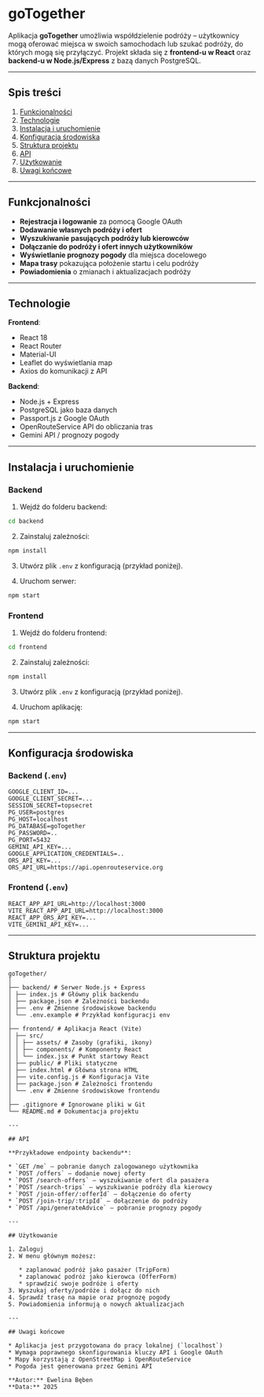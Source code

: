 # goTogether

Aplikacja **goTogether** umożliwia współdzielenie podróży – użytkownicy mogą oferować miejsca w swoich samochodach lub szukać podróży, do których mogą się przyłączyć. Projekt składa się z **frontend-u w React** oraz **backend-u w Node.js/Express** z bazą danych PostgreSQL.

---

## Spis treści

1. [Funkcjonalności](#funkcjonalności)
2. [Technologie](#technologie)
3. [Instalacja i uruchomienie](#instalacja-i-uruchomienie)
4. [Konfiguracja środowiska](#konfiguracja-środowiska)
5. [Struktura projektu](#struktura-projektu)
6. [API](#api)
7. [Użytkowanie](#użytkowanie)
8. [Uwagi końcowe](#uwagi-końcowe)

---

## Funkcjonalności

* **Rejestracja i logowanie** za pomocą Google OAuth
* **Dodawanie własnych podróży i ofert**
* **Wyszukiwanie pasujących podróży lub kierowców**
* **Dołączanie do podróży i ofert innych użytkowników**
* **Wyświetlanie prognozy pogody** dla miejsca docelowego
* **Mapa trasy** pokazująca położenie startu i celu podróży
* **Powiadomienia** o zmianach i aktualizacjach podróży

---

## Technologie

**Frontend**:

* React 18
* React Router
* Material-UI
* Leaflet do wyświetlania map
* Axios do komunikacji z API

**Backend**:

* Node.js + Express
* PostgreSQL jako baza danych
* Passport.js z Google OAuth
* OpenRouteService API do obliczania tras
* Gemini API / prognozy pogody

---

## Instalacja i uruchomienie

### Backend

1. Wejdź do folderu backend:

```bash
cd backend
```

2. Zainstaluj zależności:

```bash
npm install
```

3. Utwórz plik `.env` z konfiguracją (przykład poniżej).

4. Uruchom serwer:

```bash
npm start
```

### Frontend

1. Wejdź do folderu frontend:

```bash
cd frontend
```

2. Zainstaluj zależności:

```bash
npm install
```

3. Utwórz plik `.env` z konfiguracją (przykład poniżej).

4. Uruchom aplikację:

```bash
npm start
```

---

## Konfiguracja środowiska

### Backend (`.env`)

```env
GOOGLE_CLIENT_ID=...
GOOGLE_CLIENT_SECRET=...
SESSION_SECRET=topsecret
PG_USER=postgres
PG_HOST=localhost
PG_DATABASE=goTogether
PG_PASSWORD=..
PG_PORT=5432
GEMINI_API_KEY=...
GOOGLE_APPLICATION_CREDENTIALS=..
ORS_API_KEY=...
ORS_API_URL=https://api.openrouteservice.org
```

### Frontend (`.env`)

```env
REACT_APP_API_URL=http://localhost:3000
VITE_REACT_APP_API_URL=http://localhost:3000
REACT_APP_ORS_API_KEY=...
VITE_GEMINI_API_KEY=...
```

---

## Struktura projektu

```
goTogether/
│
├── backend/ # Serwer Node.js + Express
│ ├── index.js # Główny plik backendu
│ ├── package.json # Zależności backendu
│ ├── .env # Zmienne środowiskowe backendu
│ └── .env.example # Przykład konfiguracji env
│
├── frontend/ # Aplikacja React (Vite)
│ ├── src/
│ │ ├── assets/ # Zasoby (grafiki, ikony)
│ │ ├── components/ # Komponenty React
│ │ └── index.jsx # Punkt startowy React
│ ├── public/ # Pliki statyczne
│ ├── index.html # Główna strona HTML
│ ├── vite.config.js # Konfiguracja Vite
│ ├── package.json # Zależności frontendu
│ └── .env # Zmienne środowiskowe frontendu
│
├── .gitignore # Ignorowane pliki w Git
└── README.md # Dokumentacja projektu

---

## API

**Przykładowe endpointy backendu**:

* `GET /me` – pobranie danych zalogowanego użytkownika
* `POST /offers` – dodanie nowej oferty
* `POST /search-offers` – wyszukiwanie ofert dla pasażera
* `POST /search-trips` – wyszukiwanie podróży dla kierowcy
* `POST /join-offer/:offerId` – dołączenie do oferty
* `POST /join-trip/:tripId` – dołączenie do podróży
* `POST /api/generateAdvice` – pobranie prognozy pogody

---

## Użytkowanie

1. Zaloguj 
2. W menu głównym możesz:

   * zaplanować podróż jako pasażer (TripForm)
   * zaplanować podróż jako kierowca (OfferForm)
   * sprawdzić swoje podróże i oferty
3. Wyszukaj oferty/podróże i dołącz do nich
4. Sprawdź trasę na mapie oraz prognozę pogody
5. Powiadomienia informują o nowych aktualizacjach

---

## Uwagi końcowe

* Aplikacja jest przygotowana do pracy lokalnej (`localhost`)
* Wymaga poprawnego skonfigurowania kluczy API i Google OAuth
* Mapy korzystają z OpenStreetMap i OpenRouteService
* Pogoda jest generowana przez Gemini API

**Autor:** Ewelina Bęben
**Data:** 2025
